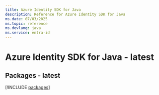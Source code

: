 ```yaml
---
title: Azure Identity SDK for Java
description: Reference for Azure Identity SDK for Java
ms.date: 07/03/2025
ms.topic: reference
ms.devlang: java
ms.service: entra-id
---
```

# Azure Identity SDK for Java - latest
## Packages - latest
[!INCLUDE [packages](identity-index.md)]